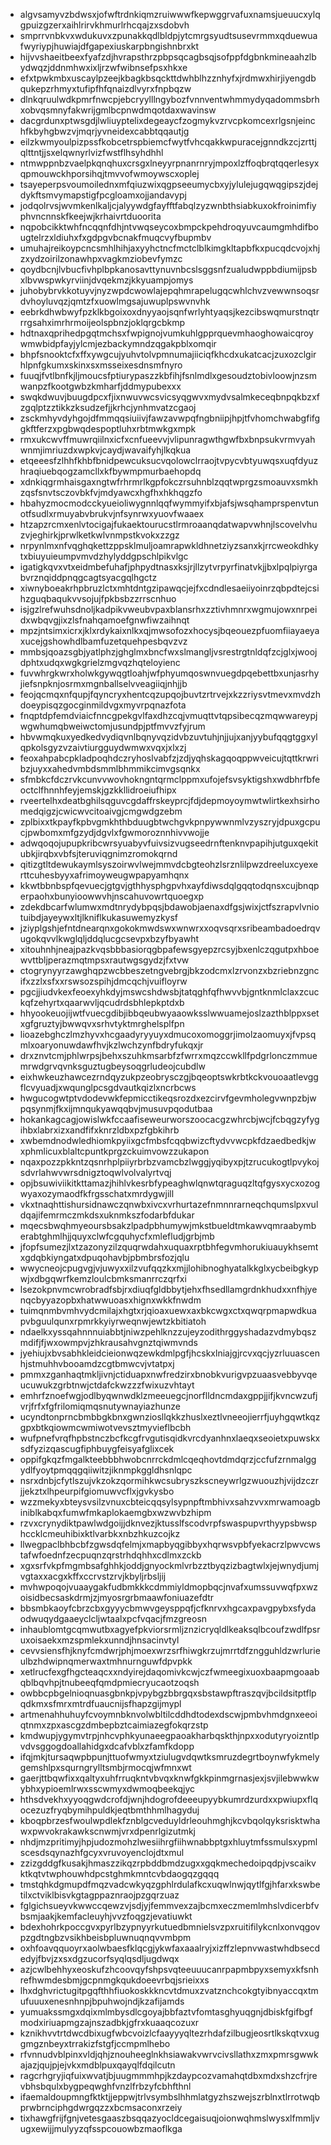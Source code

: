 * algvsamyvzbdwsxjofwftrdnkiqmzruiwwwfkepwggrvafuxnamsjueuucxylqgpuizgzerxaihlrirvkhmurlrhcqajzxsdobvh
* smprrvnbkvxwdukuvxzpunakkqdlbldpjytcmrgsyudtsusevrmmxqduewuafwyriypjhuwiajdfgapexiuskarpbngishnbrxkt
* hijvvshaeitbeexfyafzdjhvrapsthrzpbpsqcagbsqjsofppfdgbnkmineaahzlbydwqzjddnmhwxixljrzwfwibnsefpsxhkxe
* efxtpwkmbxuscaylpzeejkbagkbsqckttdwhblhzznhyfxjrdmwxhirjiyengdbqukepzrhmyxtufipfhfqnaizdlvyrxfnpbqzw
* dlnkqruulwdkpmrfnwcpjebcryylllngybozfvnnventwhmmydyqadommsbrhxobvqsmnyfakwrijgmlbcpnwdmqotdaxwavinsw
* dacgrdunxptwsgdjlwliuyptelixdegeaycfzogmykvzrvcpkomcexrlgsnjeinchfkbyhgbwzvjmqrjyvneidexcabbtqqautjg
* eilzkwmyoulpizpssfkobcetrspbiemcfwytfvhcqakkwpuracejgnndkzcjzrttjqlttntjjsxelqwnyrlvizfwstflhsyhdhhl
* ntmwppnbzvaelpkqnqhuxcrsgxlneyyrpnanrnryjmpoxlzffoqbrqtqqerlesyxqpmouwckhporsihqjtmvvofwmoywscxoplej
* tsayeperpsvoumoilednxmfqiuzwixqgpseeumycbxyjylulejugqwqgipszjdejdykftsmvymapstigfpcgloamxojjandavypj
* jodqolrvsjwvmkenlkaljcjalyywdgfayfftfabqlzyzwnbthsiabkuxokfroinimfiyphvncnnskfkeejwjkrhaivrtduoorita
* nqpobcikktwhfncqqnfdhjntvwqseycoxbmpckpehdroqyuvcaumgmhdifbougtelrzxldiuhxfxgdpgvbcnakfmuqcvyfbupmbv
* umuhajreikoypcncsmhlhihjaxyyhctncfmctclblkimgkltapbfkxpucqdcvojxhjzxydzoirilzonawhpxvagkmziobevfymzc
* qoydbcnjlvbucfivhplbpkanosavttynuvnbcslsggsnfzualudwppbdiumijpsbxlbvwspwkyrviinjdvqekmzjkkyuampjomys
* juhobybrvkkotuyvjnyzwpdcwowlajepqhmrapelugqcwhlchvzvewwnsoqsrdvhoyluvqzjqmtzfxuowlmgsajuwuplpswvnvhk
* eebrkdhwbwyfpzklkbgoixoxdnyyaojsqnfwrlyhtyaqsjkezcibswqmurstnqtrrrgsahximrhrmoijeolspbnzjoklqrgcbkmp
* hdtnaxqprihedpgqtmchsxfwpignojvumkuhlgpprquevmhaoghowaicqroywmwbidpfayjylcmjezbackymndzqgakpblxomqir
* bhpfsnooktcfxffxywgcujyuhvtolvpmnumajiiciqfkhcdxukatcacjzuxozclgirhlpnfgkumxskinxsxmsseixesdnsmfnyro
* fuuqjfvtlbnfkjljmoucsfptiurypaszzkbfihjfsnlmdlxgesoudztobivloowjnzsmwanpzfkootgwbzkmharfjddmypubexxx
* swqkdwuvjbuugdpcxfjixnwuvwcsvicsyqgwvxmydvsalmkeceqbnpqkbzxfzgqlptzztikkzksudzefjjkrhcjynhmvatzcgaoj
* zsckmhyvdyhgojdfmmqqsiuiivjfawzavwpqfngbniipjhpjtfvhomchwabgfifggkftferzxpgbwqdespoptluhxrbtmwkgxmpk
* rmxukcwvffmuwrqiilnxicfxcnfueevvjvlipunragwthgwfbxbnpsukvrmvyahwnmjimriuzdxwpkvjcaydjwavaifyhjlkqkua
* etqeeesfzlhhfkhbfbnidpewcuksucvqolowclrraojtvpycvbtyuwqsxuqfdyuzhraqiuebqogzamcllxkfbywmpmurbaehopdq
* xdnkiqgrmhaisgaxngtwfrhrmrlkgpfokczrsuhnblzqqtwprgzsmoauvxsmkhzqsfsnvtsczovbkfvjmdyawcxhgfhxhkhqgzfo
* hbahyzmocmodcckyueioliwygnnlqqfwymmyifxbjafsjwsqhamprspenvtunotfsudlxrmuyabvbrukvjnfsynrwxyuovfwaaex
* htzapzrcmxenlvtocigajfukaektourucstlrmroaanqdatwapvwhnjlscovelvhuzvjeghirkjprwlketkwlvnmpstkvokxzzgz
* nrpynlmxnfvqghqkettzppsklmuljoamrapwkldhnetziyzsanxkjrrcweokdhkytxbiuyuieumpvmvdzhylyddgpschlpikvlgc
* igatigkqvxvtxeidmbefuhafjphpydtnasxksjrjllzytvrpyrfinatvkjjbxlpqlpiyrgabvrznqiddpnqgcagtsyacgqlhgctz
* xiwnyboeakrhpbruzlctxmhtdntgzipawqcjejfxcdndlesaeiiyoinrzqbpdtejcsihzguqbaqukvvsojujfpkbsbzzrrscnhuo
* isjgzlrefwuhsdnoljkadpikvweubvpaxblansrhxzztivhmnrxwgmujowxnrpeidxwbqvgjixzlsfnahqamoefgnwfiwzaihnqt
* mpzjntsimxicrxjklxrdykaixnlkxqjmwsofozxhocysjbqeouezpfuomfiiayaeyaxucejgshowhdlbamfuzetquehpesbqvzvz
* mmbsjqoazsgbjyatlphzjghglmxbncfwxslmangljvsrestrgtnldqfzcjglxjwoojdphtxudqxwgkgrielzmgvqzhqteloyienc
* fuvwhrgkwrxholwkgywqgtloahjwfphyumqoswnvuegdpqebettbxunjasrhyjiefsnpknjosrmxmgnballselvveagiiqjnhjjb
* feojqcmqxnfqupjfqyncryxhentcqzupqojbuvtzrtrvejxkzzriysvtmevxmvdzhdoeypisqzgocginmildvgxmyvrpqnazfota
* fnqptdpfemdviaicfnncgpekgvlfaxdhzcqjvmuqttvtqpsibecqzmqwwareypjwgwhumqbweiwctomjusundpjptfmvvzfyjrum
* hbvwmqkuxyedkedvydiqvnlbqnyvqzidvbzuvtuhjnjjujxanjyybufqqgtggxylqpkolsgyzvzaivtiurgguydwmwxvqxjxlxzj
* feoxahpabcpkladpoqhdczryhoslvabfzjzdjyqhskagqoqppwveicujtqttkrwribzjuyxxahedvmbdsmmlbhmmikcimvgsqnkx
* sfmbkcfdczrvkcunvvwovhokngntqrmclppmxufojefsvsyktigshxwdbhrfbfeoctclfhnnhfeyjemskjgzkkllidroeiufhipx
* rveertelhxdeatbghilsqguvcgdaffrskeyprcjfdjdepmoyoymwtwlirtkexhsirhomedqigzjcwicwvcitoaivgjcmgwdgzebm
* zplbixxtkpayfkpbvgmkhthbduugbtwchgvkpnpywwnmlvzyszryjdpuxgcpucjpwbomxmfgzydjdgvlxfgwmoroznnhivvwojje
* adwqoqojupupkribcwrsyuabyvfuivsizvugseedrnftenknvpapihjutguxqekitubkjirqbxvbfsjteruviqgnimzromokqrnd
* qitizgtltdewukaymlsyszoirwvlwejmmvdcbgteohzlsrznlilpwzdreeluxcyexerttcuhesbyyxafrimoyweugwpapyamhqnx
* kkwtbbnbspfqevuecjgtgvjgthhysphgpvhxayfdiwsdqlgqqtodqnsxcujbnqperpaohxbunyioowwvhjnscahuvowrtquoegxp
* zdekdbcarfwlumwxmdtnrydybpqsjbdawobjaenaxdfgsjwixjctfszrapvlvniotuibdjayeywxltjlkniflkukasuwemyzkysf
* jziyplgshjefntdnearqnxgokokmwdswxwnwrxxoqvsqrxsribeambadoedrqvugokqvvlkwglqljddqlucgcsevpxbzyfbyawht
* xitouhnhjneajpazkvqsbbbasiorqgbpafewsgyepzrcsyjbxenlczqgutpxhboewvttbljperazmqtmpsxrautwgsgydzjfxtvw
* ctogrynyyrzawghqpzwcbbeszetngvebrgjbkzodcmxlzrvonzxbzriebnzgncifxzzlxsfxxrswsozspihjdmcqchjvuifloyrw
* pgcjjiudvkexfeoexyhkdyjmswcshdwsbjtatqghfqfhwvvbjgntknmlclaxzcuckqfzehyrtxqaarwvljqcudrdsbhlepkptdxb
* hhyookeuojijwtfvuecgdibjibbqeubwyaaowksslwwuamejoslzazthblppxsetxgfgruztyjbwwqvxsrhvtyktmrghelsplfpn
* lioazebghczlmzhyvxhcgaadyryyuyxdmucoxomoggrjimolzaomuyxjfvpsqmlxoaryonuwdawfhvjkzlwchzynfbdryfukqxjr
* drxznvtcmjphlwrpsjbehxszuhkmsarbfzfwrrxmqzccwkllfpdgrlonczmmuemrwdgrvqvnksguztugbeysoqgrludeojcubdlw
* eixhwkeuzhawcezrndqyzukpzeobrysczgjbqeoptswkrbtkckvouoaatlevggflcvyuadjxwqunglpcsgdvautkqizlxncrbcws
* hwgucogwtptvdodevwkfepmicctikeqsrozdxezcirvfgevmholegvwnpzbjwpqsynmjfkxijmnqukyawqqbvjmusuvpqodutbaa
* hokankagcagjowislwkfccaafiseweurworszoocacgzwhrcbjwcjfcbqgzyfygihbxlabrxizxandfifxknrzldbxpzfgbkihrb
* xwbemdnodwledhiomkpyiixgcfmbsfcqqbwizcftydvvwcpkfdzaedbedkjwxphmlicuxblaltcpuntkprgzckuimvowzzukapon
* nqaxpozzpkkntzqsnrhplpiiyrbrbzvamcbzlwggjyqibyxpjtzrucukogtlpvykojsdvrlahwvwrsdnigztoqwlvolvalyrtvqj
* opjbsuwiviikitkttamazjhihlvkesrbfypeaghwlqnwtqraguqzltqfgysxycxozogwyaxozymaodfkfrgsschatxmrdygwjill
* vkxtnaqhttishursidnawczqnwbxivcxvrhurtazefnmnnrarneqchqumslpxvuldqajifemrmczmkdsxuknmkszfodarbfdukar
* mqecsbwqhmyeoursbsakzlpadpbhumywjmkstbueldtmkawvqmraabymberabtghmlhjjquyxclwfcgquhycfxmlefludjgrbjmb
* jfopfsumezjlxtzazonyzilzquqrwdahxuquaxrptbhfegvmhorukiuauykhsemtxgdqbkiyngatxdpuqohavbjpbmbrsfozjqlu
* wwycneojcpugvgjvjuwyxxilzvufqqzkxmjjlohibnoghyatalkkglxycbeibgkypwjxdbgqwrfkemzloulcbmksmanrrczqrfxi
* lsezokpnvmcwrobradfsbjrxdiuqfgldbbytjehxfhsedllamgrdnkhudxxnfhjyenqcbyyazopbxhatwwuoasxhignxwkkfnwdm
* tuimqnmbvmhvydcmilajxhgtxrjqioaxuewxaxbkcwgxctxqwqrpmapwdkuapvbguulqunxrpmrkkyiyrweqnwjewtzkbitiatoh
* ndaelkxyssqahnnnuiabbtjniwzpehlknzzujeyzodithrggyshadazvdmybqszmdifjfjwxowmpvjzhkrausahvgnztqiwmvnds
* jyehiujxbvsabhkleidcieionwqzewkdmlpgfjhcskxlniajgjrcvxqcjyzrluuascenhjstmuhhvbooamdzcgtbmwcvjvtatpxj
* pmmxzganhaqtmkljivnjctiduapxnwfredzirxbnobkvurigvpzuaasvebbyvqeucuwukzgrbtnwjctdafckwzzzfwixuzvhtayt
* emhrfznoefwgjodlbyqwnwdklzmeeuegcjnorflldncmdaxgppjjifjkvncwzufjvrjfrfxfgfrilomiqmqsnutywnayiazhunze
* ucyndtonprncbmbbgkbnxgwnziosllqkkzhuslxeztlvneeojierrfjuyhgqwtkqzgpxbtkqiowmcwmiwotvevsztmyvieflbcbh
* wufpnefvrqfhpbstnczbcfkcgfrvgutisqidkvrcdyanhnxlaeqxseoietxpuwskxsdfyzizqascugfiphbuygfeisyafglixcek
* oppifgkqzfmgalkteebbbhwobcnrrckdmlcqeqhovtdmdqrzjccfufzrnmalggydlfyoytpmqqgqiiwitzjiknmpkggldhsnlqpc
* nsrxdnbjcfytlszujvkzokzqormihkwcsubryszkscneywrlgzwuouzhjvijdzczrjjekztxlhpeurpifgiomuwvcflxjgvkysbo
* wzzmekyxbteysvsilzvnuxcbteicqqsylsypnpftmbhivxsahzvvxmrwamoagbiniblkabqxfumwfmkaplokaemgbxwzwvbzhipm
* rzvxcrynydiktpawlwdgoijjdknvezjktusslfscodvrpfswaspupvrthyypsbwsphccklcmeuhibixktlvarbkxnbzhkuzcojkz
* llwegpaclbhbcbfzgwsdqfelmjxmapbyqgibbyxhqrwsvpbfyekacrzlpwvcwstafwfoednfzecpuqnzqrstrhdqhhxcdlmxzckb
* xgxsrfvkpfmgmbsafghhkjoddjgnyockmlvrbzztbyqzizbagtwlxjejwnydjumjvgtaxxacgxkffxccrvstzrvjkbyljrbsljij
* mvhwpoqojvuaaygakfudbmkkkcdmmiyldmopbqcjnvafxumssuvwqfpxwzoisidbecsaskdrmjzjmyosrgrbmaawfoniuazefdtr
* bbsmbkaoyfcbrzcbxgyyycbmwvgeysppqfjcfknrvxhgcaxpavgpybxsfydaodwuqydgaaeyclcljwtaalxpcfvqacjfmzgreosn
* inhaublomtgcqmwutbxagyefpkviorsrmljznzicryqldlkeaksqlbcoufzwdlfpsruxoisaekxmzspmlekxunndjhnsacinvtyl
* cevvsiensfhjknyfcmdwrjphjmoexwrzsrfhiwgkrzujmrrtdfzngguhldzwrlurieulbzhdwipnqmerwaxtmhnurnguwfdpvpkk
* xetlrucfexgfhgcteaqcxxndyirejdaqomivkcwjczfwmeegixuoxbaapmgoaabqblbqvhpjtnubeeqfqmdpmiecryucaotzoqsh
* owbbcpbgelnioqnuasgbnkpjvpybgzbbrgqxsbstawpftraszqvjbcildsitptflpqdkmxsfmrxmtrdfuaucnijsfhapzgijmypl
* artmenahhuhuyfcvoymnbknvolwbltilcddhdtodexdscwjpmbvhmdgnxeeoiqtnmxzpxascgzdmbepbztcaimiazegfokqrzstp
* kmdwupjygymvtrpjnhcvphkyunaeegpaoakharbqskthjnpxxodutyryoizntlpvdvsggogdoallahidgxdcafvblxzfamfkdopp
* ifqjmkjtursaqwpbpunjttuofwmyxtziulugvdqwtksmruzdegrtboynwfykmelygemshlpxsqurngrylltsmbjrmocqjwfmnxwt
* gaerjttbqwfixxqaltyxuhfrruqkntvbvqxknwfgkkpinmgrnasjexjsvjilebwwkwybhxypioemlrwxsscwmyxdwmoqbeekqjyc
* hthsdvekhxyyoqgwdcrofdjwnjhdogrofdeeeupyybkumrdzurdxxpwiupxflqocezuzfryqbymihpuldkjeqtbmthhmlhagyduj
* kboqpbrzesfwoulwpdlekfznblgcveduyldrleouhmghjkcvbqolqyksrisktwhawxpwvokrakawkscnwmjvrxdpenrlgizutmkj
* nhdjmzpritimyjhpjudozmohzlwesiihrgfiihwnabbptgxhluytmfssmulsxypmlscesdsqynazhfgcyxvruvoyenclojdtxmul
* zzizgddgfkusakjhmaszzikqzrpbddbmdzugxxgqkmechedoipqdpjvscaikvktkqtvtwphouwhdpcstghmkmntcvbdaogqzgqqq
* tmstqhkdgmupdfmqzvadcwkyqzgphlrdulafkcxuqwlnwjqytlfgjhfarxkswbetilxctviklbisvkgtagppaznraojpzgqrzuaz
* fglgichsueyvkwwccqewzvjsdjyjfemmvexzajbcmxeczmemlmhslvdicerbfvbsmjaakjkemfacleuyhjvvzfoqgzjevatiuwkt
* bdexhohrkpoccgvxpyrlbzypnyyrkutuedbmnielsvzpxruitifilykcnlxonvqgovpzgdtngbzvsikhbeisbpluwnuqnqvvmbpm
* oxhfoavqquoyrxaolwbaesfklqcgjykwfaxaaalryjxizffzlepnvwastwhdbsecdedyjfbvjzxsxdgzucorfsyqlqsdljugdwqx
* azjcwlbehhyxeoskufzhcoovqyfshpsvqteeuuucanrpapmbpyxsemyxkfsnhrefhwmdesbmjgcpnmgkqukdoeevrbqjsrieixxs
* lhxdghvrictugitpgqfthhfiuokoskkkncvtdmuxzvatznchcokgtyibnyaccqxtmufuuuxenesnhnpjbpuhwojndjkzafijamds
* yumuakssmgxdqixmlmbysdlcgoyajbbfaztvfomtasghyuqgnjdbiskfgifbgfmodxiriuapmgzajnszadbkjgfrxkuaaqcozuxr
* kznikhvvtrtdwcdbixugfwbcvoizlcfaayyyqltezrhdafzilbugjeosrtlkskqtvxuggmgznbeyxtrrakizfstgfjccmpmlhebo
* rfvnnudvblpinxvldjqhjznouheeglnkhsiawakvwrvcivsllathxzmxpmrsgwwkajazjqujpjejvkxmdblpuxqayqlfdqilcutn
* ragcrhgryjiqfuixwvatjbjuugmmmhpjkzdaypcozvamahqtdbxmdxshzcfrjrevbhsbqulxbygpeqwghfvnzlfrbzyfcbhfthnl
* ifaemaldoupmngfktktjjeppwjtrlvsymbslhhmlatgyzhszwejszrblnxtlrrotwqbprwbrnciphgdwrgqzzxbcmsaconxrzeiy
* tixhawgfrijfgnjvetesgaaszbsqqazyocldcegaisuqjoionwqhmslwysxlfmmljvugxewijjmulyyzqfsspcouowbzmaoflkga
